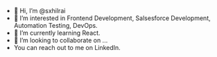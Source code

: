 - 👋 Hi, I’m @sxhilrai
- 👀 I’m interested in Frontend Development, Salsesforce Development, Automation Testing, DevOps.
- 🌱 I’m currently learning React.
- 💞️ I’m looking to collaborate on ...
- You can reach out to me on LinkedIn.

<!---
sxhilrai/sxhilrai is a ✨ special ✨ repository because its `README.md` (this file) appears on your GitHub profile.
You can click the Preview link to take a look at your changes.
--->
